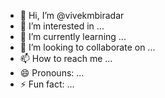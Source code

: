 - 👋 Hi, I’m @vivekmbiradar
- 👀 I’m interested in ...
- 🌱 I’m currently learning ...
- 💞️ I’m looking to collaborate on ...
- 📫 How to reach me ...
- 😄 Pronouns: ...
- ⚡ Fun fact: ...

<!---
vivekmbiradar/vivekmbiradar is a ✨ special ✨ repository because its `README.md` (this file) appears on your GitHub profile.
You can click the Preview link to take a look at your changes.




